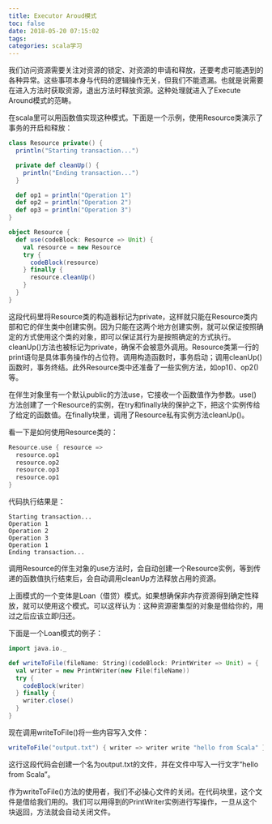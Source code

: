 ```yaml
---
title: Executor Aroud模式
toc: false
date: 2018-05-20 07:15:02
tags:
categories: scala学习
---
```



我们访问资源需要关注对资源的锁定、对资源的申请和释放，还要考虑可能遇到的各种异常。这些事项本身与代码的逻辑操作无关，但我们不能遗漏。也就是说需要在进入方法时获取资源，退出方法时释放资源。这种处理就进入了Execute Around模式的范畴。

在scala里可以用函数值实现这种模式。下面是一个示例，使用Resource类演示了事务的开启和释放：

```scala
class Resource private() {
  println("Starting transaction...")

  private def cleanUp() {
    println("Ending transaction...")
  }

  def op1 = println("Operation 1")
  def op2 = println("Operation 2")
  def op3 = println("Operation 3")
}

object Resource {
  def use(codeBlock: Resource => Unit) {
    val resource = new Resource 
    try {
      codeBlock(resource)
    } finally {
      resource.cleanUp()
    }
  }
}
```
这段代码里将Resource类的构造器标记为private，这样就只能在Resource类内部和它的伴生类中创建实例。因为只能在这两个地方创建实例，就可以保证按照确定的方式使用这个类的对象，即可以保证其行为是按照确定的方式执行。cleanUp()方法也被标记为private，确保不会被意外调用。Resource类第一行的print语句是具体事务操作的占位符。调用构造函数时，事务启动；调用cleanUp()函数时，事务终结。此外Resource类中还准备了一些实例方法，如op1()、op2()等。

在伴生对象里有一个默认public的方法use，它接收一个函数值作为参数。use()方法创建了一个Resource的实例，在try和finally块的保护之下，把这个实例传给了给定的函数值。在finally块里，调用了Resource私有实例方法cleanUp()。

看一下是如何使用Resource类的：

```scala
Resource.use { resource =>
  resource.op1
  resource.op2
  resource.op3
  resource.op1
}
```
代码执行结果是：

```text
Starting transaction...
Operation 1
Operation 2
Operation 3
Operation 1
Ending transaction...
```

调用Resource的伴生对象的use方法时，会自动创建一个Resource实例，等到传递的函数值执行结束后，会自动调用cleanUp方法释放占用的资源。

上面模式的一个变体是Loan（借贷）模式。如果想确保非内存资源得到确定性释放，就可以使用这个模式。可以这样认为：这种资源密集型的对象是借给你的，用过之后应该立即归还。

下面是一个Loan模式的例子：

```scala
import java.io._

def writeToFile(fileName: String)(codeBlock: PrintWriter => Unit) = {
  val writer = new PrintWriter(new File(fileName))
  try {
    codeBlock(writer)
  } finally {
    writer.close()
  }
}
```
现在调用writeToFile()将一些内容写入文件：

```scala
writeToFile("output.txt") { writer => writer write "hello from Scala" }
```

这行这段代码会创建一个名为output.txt的文件，并在文件中写入一行文字“hello from Scala”。

作为writeToFile()方法的使用者，我们不必操心文件的关闭。在代码块里，这个文件是借给我们用的。我们可以用得到的PrintWriter实例进行写操作，一旦从这个块返回，方法就会自动关闭文件。